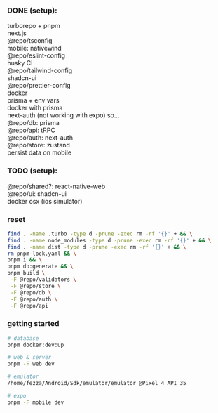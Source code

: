 ### DONE (setup):

turborepo + pnpm <br>
next.js <br>
@repo/tsconfig <br>
mobile: nativewind <br>
@repo/eslint-config <br>
husky CI <br>
@repo/tailwind-config <br>
shadcn-ui <br>
@repo/prettier-config <br>
docker <br>
prisma + env vars <br>
docker with prisma <br>
next-auth (not working with expo) so... <br>
@repo/db: prisma <br>
@repo/api: tRPC <br>
@repo/auth: next-auth <br>
@repo/store: zustand <br>
persist data on mobile <br>

### TODO (setup):

@repo/shared?: react-native-web <br>
@repo/ui: shadcn-ui <br>
docker osx (ios simulator)

### reset

```sh
find . -name .turbo -type d -prune -exec rm -rf '{}' + && \
find . -name node_modules -type d -prune -exec rm -rf '{}' + && \
find . -name dist -type d -prune -exec rm -rf '{}' + && \
rm pnpm-lock.yaml && \
pnpm i && \
pnpm db:generate && \
pnpm build \
 -F @repo/validators \
 -F @repo/store \
 -F @repo/db \
 -F @repo/auth \
 -F @repo/api
```

### getting started

```sh
# database
pnpm docker:dev:up

# web & server
pnpm -F web dev

# emulator
/home/fezza/Android/Sdk/emulator/emulator @Pixel_4_API_35

# expo
pnpm -F mobile dev
```
